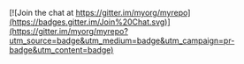 
[![Join the chat at https://gitter.im/myorg/myrepo](https://badges.gitter.im/Join%20Chat.svg)](https://gitter.im/myorg/myrepo?utm_source=badge&utm_medium=badge&utm_campaign=pr-badge&utm_content=badge)

